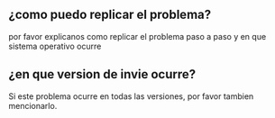 ## ¿como puedo replicar el problema?
por favor explicanos como replicar el problema paso a paso y en que sistema operativo ocurre
## ¿en que version de invie ocurre?
Si este problema ocurre en todas las versiones, por favor tambien mencionarlo.
